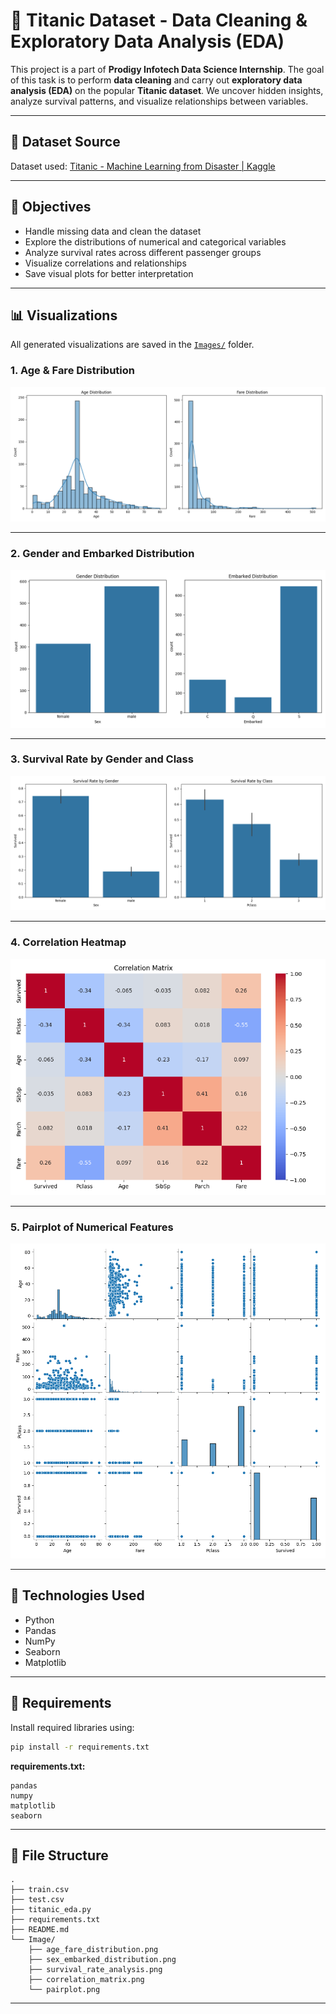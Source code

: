 
# 🚢 Titanic Dataset - Data Cleaning & Exploratory Data Analysis (EDA)

This project is a part of **Prodigy Infotech Data Science Internship**. The goal of this task is to perform **data cleaning** and carry out **exploratory data analysis (EDA)** on the popular **Titanic dataset**. We uncover hidden insights, analyze survival patterns, and visualize relationships between variables.

---

## 📁 Dataset Source

Dataset used: [Titanic - Machine Learning from Disaster | Kaggle](https://www.kaggle.com/c/titanic/data)

---

## 📌 Objectives

- Handle missing data and clean the dataset
- Explore the distributions of numerical and categorical variables
- Analyze survival rates across different passenger groups
- Visualize correlations and relationships
- Save visual plots for better interpretation

---

## 📊 Visualizations

All generated visualizations are saved in the [`Images/`](Images) folder.

### 1. Age & Fare Distribution
![Age and Fare Distribution](Images/age_fare_distribution.png)

---

### 2. Gender and Embarked Distribution
![Sex and Embarked Distribution](Images/sex_embarked_distribution.png)

---

### 3. Survival Rate by Gender and Class
![Survival Analysis](Images/survival_rate_analysis.png)

---

### 4. Correlation Heatmap
![Correlation Matrix](Images/correlation_matrix.png)

---

### 5. Pairplot of Numerical Features
![Pairplot](Images/pairplot.png)

---

## 🧪 Technologies Used

- Python
- Pandas
- NumPy
- Seaborn
- Matplotlib

---

## 📄 Requirements

Install required libraries using:

```bash
pip install -r requirements.txt
```

**requirements.txt:**

```
pandas
numpy
matplotlib
seaborn
```

---

## 📂 File Structure

```
.
├── train.csv
├── test.csv
├── titanic_eda.py
├── requirements.txt
├── README.md
└── Image/
    ├── age_fare_distribution.png
    ├── sex_embarked_distribution.png
    ├── survival_rate_analysis.png
    ├── correlation_matrix.png
    └── pairplot.png
```

---
